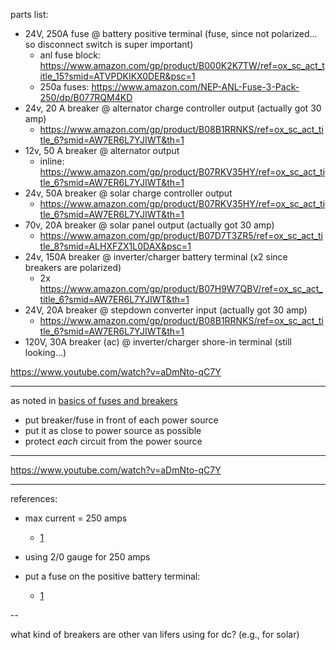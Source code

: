 
parts list:
- 24V, 250A fuse @ battery positive terminal (fuse, since not polarized... so disconnect switch is super important)
  - anl fuse block: https://www.amazon.com/gp/product/B000K2K7TW/ref=ox_sc_act_title_15?smid=ATVPDKIKX0DER&psc=1
  - 250a fuses: https://www.amazon.com/NEP-ANL-Fuse-3-Pack-250/dp/B077RQM4KD
- 24v, 20 A breaker @ alternator charge controller output (actually got 30 amp)
  - https://www.amazon.com/gp/product/B08B1RRNKS/ref=ox_sc_act_title_6?smid=AW7ER6L7YJIWT&th=1
- 12v, 50 A breaker @ alternator output
  - inline: https://www.amazon.com/gp/product/B07RKV35HY/ref=ox_sc_act_title_6?smid=AW7ER6L7YJIWT&th=1
- 24v, 50A breaker @ solar charge controller output
  - https://www.amazon.com/gp/product/B07RKV35HY/ref=ox_sc_act_title_6?smid=AW7ER6L7YJIWT&th=1
- 70v, 20A breaker @ solar panel output (actually got 30 amp)
  - https://www.amazon.com/gp/product/B07D7T3ZR5/ref=ox_sc_act_title_8?smid=ALHXFZX1L0DAX&psc=1
- 24v, 150A breaker @ inverter/charger battery terminal (x2 since breakers are polarized)
  - 2x https://www.amazon.com/gp/product/B07H9W7QBV/ref=ox_sc_act_title_6?smid=AW7ER6L7YJIWT&th=1
- 24V, 20A breaker @ stepdown converter input (actually got 30 amp)
  - https://www.amazon.com/gp/product/B08B1RRNKS/ref=ox_sc_act_title_6?smid=AW7ER6L7YJIWT&th=1
- 120V, 30A breaker (ac) @ inverter/charger shore-in terminal (still looking...)

https://www.youtube.com/watch?v=aDmNto-qC7Y


-- ---------------------------------------


as noted in [basics of fuses and breakers](../../basics-of-wiring/3.fuses-and-breakers.md)
- put breaker/fuse in front of each power source
- put it as close to power source as possible
- protect _each_ circuit from the power source


---



https://www.youtube.com/watch?v=aDmNto-qC7Y

-- ---------------------

references:

- max current = 250 amps
  - [1](https://www.youtube.com/watch?v=NImNGe_3TYk)

- using 2/0 gauge for 250 amps


- put a fuse on the positive battery terminal:
  - [1](https://www.youtube.com/watch?v=NImNGe_3TYk)



--

what kind of breakers are other van lifers using for dc? (e.g., for solar)
